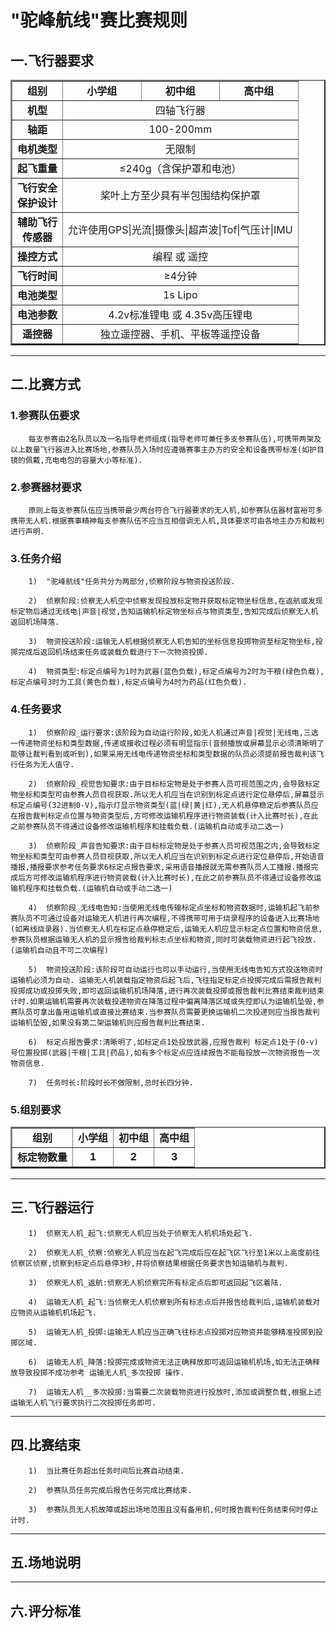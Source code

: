 # "驼峰航线"赛比赛规则

## 一.飞行器要求

<table border="2" align="center" style="text-align:center;">
<tr>
  <td><b>组别</b></td>
  <td><b>小学组</b></td>
  <td><b>初中组</b></td>
  <td><b>高中组</b></td>
</tr>
<tr>
  <td><b>机型</b></td>
  <td colspan="3">四轴飞行器</td>
</tr>
<tr>
  <td><b>轴距</b></td>
  <td colspan="3">100-200mm</td>
</tr>
<tr>
  <td><b>电机类型</b></td>
  <td colspan="3">无限制</td>
</tr>
<tr>
  <td><b>起飞重量</b></td>
  <td colspan="3">≤240g（含保护罩和电池）</td>
</tr>
<tr>
  <td><b>飞行安全<br>保护设计</b></td>
  <td colspan="3">桨叶上方至少具有半包围结构保护罩</td>
</tr>
<tr>
  <td><b>辅助飞行<br>传感器</b></td>
  <td colspan="3">允许使用GPS|光流|摄像头|超声波|Tof|气压计|IMU</td>
</tr>
<tr>
  <td><b>操控方式</td>
  <td colspan="3">编程 或 遥控</td>
</tr>
<tr>
  <td><b>飞行时间</b></td>
  <td colspan="3">≥4分钟</td>
</tr>
<tr>
  <td><b>电池类型</b></td>
  <td colspan="3">1s Lipo</td>
</tr>
<tr>
  <td><b>电池参数</b></td>
  <td colspan="3">4.2v标准锂电 或 4.35v高压锂电</td>
</tr>
<tr>
  <td><b>遥控器</b></td>
  <td colspan="3">独立遥控器、手机、平板等遥控设备</td>
</tr>
</table>

---

## 二.比赛方式
### 1.参赛队伍要求
        每支参赛由2名队员以及一名指导老师组成(指导老师可兼任多支参赛队伍),可携带两架及以上数量飞行器进入比赛场地,参赛队员入场时应遵循赛事主办方的安全和设备携带标准(如护目镜的佩戴,充电电包的容量大小等标准).

### 2.参赛器材要求
        原则上每支参赛队伍应当携带最少两台符合飞行器要求的无人机,如参赛队伍器材富裕可多携带无人机.根据赛事精神每支参赛队伍不应当互相借调无人机,具体要求可由各地主办方和裁判进行声明.

### 3.任务介绍
```
    1)  "驼峰航线"任务共分为两部分,侦察阶段与物资投送阶段.

    2)  侦察阶段:侦察无人机空中侦察发现投放标定物并获取标定物坐标信息,在返航或发现标定物后通过无线电|声音|视觉,告知运输机标定物坐标点与物资类型,告知完成后侦察无人机返回机场降落.

    3)  物资投送阶段:运输无人机根据侦察无人机告知的坐标信息投掷物资至标定物坐标,投掷完成后返回机场结束任务或装载负载进行下一次物资投掷.

    4)  物资类型:标定点编号为1时为武器(蓝色负载),标定点编号为2时为干粮(绿色负载),标定点编号3时为工具(黄色负载),标定点编号为4时为药品(红色负载).
```
### 4.任务要求
        1)  侦察阶段_运行要求:该阶段为自动运行阶段,如无人机通过声音|视觉|无线电,三选一传递物资坐标和类型数据,传递或接收过程必须有明显指示(音频播放或屏幕显示必须清晰明了能够让裁判看到或听到),如果采用无线电传递物资坐标和类型数据的队员必须提前报告裁判该飞行任务为无人值守.

        2)  侦察阶段_视觉告知要求:由于目标标定物是处于参赛人员可视范围之内,会导致标定物坐标和类型可由参赛人员目视获取.所以无人机应当在识别到标定点进行定位悬停后,屏幕显示标定点编号(32进制0-V),指示灯显示物资类型(蓝|绿|黄|红),无人机悬停稳定后参赛队员应在报告裁判标定点位置与物资类型后,方可修改运输机程序进行物资装载(计入比赛时长),在此之前参赛队员不得通过设备修改运输机程序和挂载负载.(运输机自动或手动二选一)

        3)  侦察阶段_声音告知要求:由于目标标定物是处于参赛人员可视范围之内,会导致标定物坐标和类型可由参赛人员目视获取,所以无人机应当在识别到标定点进行定位悬停后,开始语音播报,播报要求参考任务要求6标定点报告要求,采用语音播报就无需参赛队员人工播报.播报完成后方可修改运输机程序进行物资装载(计入比赛时长),在此之前参赛队员不得通过设备修改运输机程序和挂载负载.(运输机自动或手动二选一)

        4)  侦察阶段_无线电告知:当使用无线电传输标定点坐标和物资数据时,运输机起飞前参赛队员不可通过设备对运输无人机进行再次编程,不得携带可用于烧录程序的设备进入比赛场地(如离线烧录器).当侦察无人机在标定点悬停稳定后,运输无人机应显示标定点位置和物资信息,参赛队员根据运输无人机的显示报告给裁判标志点坐标和物资,同时可装载物资进行起飞投放.(运输机自动且不可二次编程)

        5)  物资投送阶段:该阶段可自动运行也可以手动运行,当使用无线电告知方式投送物资时运输机必须为自动. 运输无人机装载指定物资后起飞后,飞往指定标定点投掷完成后需报告裁判投掷成功或投掷失败,即可返回运输机机场降落,进行再次装载投掷或报告裁判比赛结束裁判结束计时.如果运输机需要再次装载投递物资在降落过程中偏离降落区域或失控即认为运输机坠毁,参赛队员可拿出备用运输机或直接比赛结束.当参赛队员需要更换运输机二次投递则应当报告裁判运输机坠毁,如果没有第二架运输机则应报告裁判比赛结束.

        6)  标定点报告要求:清晰明了,如标定点1处投放武器,应报告裁判 标定点1处于(0-v)号位置投掷(武器|干粮|工具|药品),如有多个标定点应连续报告不能每投放一次物资报告一次物资信息.

        7)  任务时长:阶段时长不做限制,总时长四分钟.

### 5.组别要求
<table border="2" align="center" style="text-align:center;">
<tr>
  <td><b>组别</b></td>
  <td><b>小学组</b></td>
  <td><b>初中组</b></td>
  <td><b>高中组</b></td>
</tr>
<tr>
  <td><b>标定物数量</b></td>
  <td><b>1</b></td>
  <td><b>2</b></td>
  <td><b>3</b></td>
</tr>
</table>

---

## 三.飞行器运行
        1)  侦察无人机_起飞:侦察无人机应当处于侦察无人机机场处起飞.

        2)  侦察无人机_侦察:侦察无人机应当在起飞完成后应在起飞区飞行至1米以上高度前往侦察区侦察,侦察到标定点后悬停3秒,并将侦察结果根据任务要求告知运输机与裁判.

        3)  侦察无人机_返航:侦察无人机侦察完所有标定点后即可返回起飞区着陆.

        4)  运输无人机_起飞:当侦察无人机侦察到所有标志点后并报告给裁判后,运输机装载对应物资从运输机机场起飞.
    
        5)  运输无人机_投掷:运输无人机应当正确飞往标志点投掷对应物资并能够精准投掷到投掷区域.
    
        6)  运输无人机_降落:投掷完成或物资无法正确释放即可返回运输机机场,如无法正确释放导致投掷不成功参考 运输无人机_多次投掷 操作.
    
        7)  运输无人机__多次投掷:当需要二次装载物资进行投放时,添加或调整负载,根据上述运输无人机飞行要求执行二次投掷任务即可.
---

## 四.比赛结束
        1)  当比赛任务超出任务时间后比赛自动结束.
        
        2)  参赛队员任务完成后报告任务完成比赛结束.

        3)  参赛队员无人机故障或超出场地范围且没有备用机,何时报告裁判任务结束何时停止计时.

---

## 五.场地说明

---

## 六.评分标准
